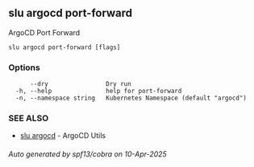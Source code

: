 ## slu argocd port-forward

ArgoCD Port Forward

```
slu argocd port-forward [flags]
```

### Options

```
      --dry                Dry run
  -h, --help               help for port-forward
  -n, --namespace string   Kubernetes Namespace (default "argocd")
```

### SEE ALSO

* [slu argocd](slu_argocd.md)	 - ArgoCD Utils

###### Auto generated by spf13/cobra on 10-Apr-2025

